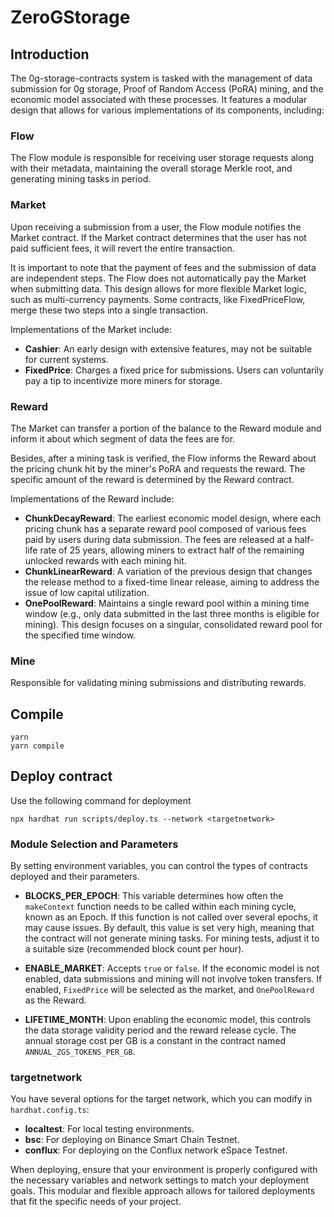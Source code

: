 # ZeroGStorage 

## Introduction

The 0g-storage-contracts system is tasked with the management of data submission for 0g storage, Proof of Random Access (PoRA) mining, and the economic model associated with these processes. It features a modular design that allows for various implementations of its components, including:

### Flow

The Flow module is responsible for receiving user storage requests along with their metadata, maintaining the overall storage Merkle root, and generating mining tasks in period.

### Market

Upon receiving a submission from a user, the Flow module notifies the Market contract. If the Market contract determines that the user has not paid sufficient fees, it will revert the entire transaction.

It is important to note that the payment of fees and the submission of data are independent steps. The Flow does not automatically pay the Market when submitting data. This design allows for more flexible Market logic, such as multi-currency payments. Some contracts, like FixedPriceFlow, merge these two steps into a single transaction.

Implementations of the Market include:
- **Cashier**: An early design with extensive features, may not be suitable for current systems.
- **FixedPrice**: Charges a fixed price for submissions. Users can voluntarily pay a tip to incentivize more miners for storage.

### Reward

The Market can transfer a portion of the balance to the Reward module and inform it about which segment of data the fees are for.

Besides, after a mining task is verified, the Flow informs the Reward about the pricing chunk hit by the miner's PoRA and requests the reward. The specific amount of the reward is determined by the Reward contract.

Implementations of the Reward include:
- **ChunkDecayReward**: The earliest economic model design, where each pricing chunk has a separate reward pool composed of various fees paid by users during data submission. The fees are released at a half-life rate of 25 years, allowing miners to extract half of the remaining unlocked rewards with each mining hit.
- **ChunkLinearReward**: A variation of the previous design that changes the release method to a fixed-time linear release, aiming to address the issue of low capital utilization.
- **OnePoolReward**: Maintains a single reward pool within a mining time window (e.g., only data submitted in the last three months is eligible for mining). This design focuses on a singular, consolidated reward pool for the specified time window.

### Mine

Responsible for validating mining submissions and distributing rewards.

## Compile

```shell
yarn
yarn compile
```

## Deploy contract

Use the following command for deployment

```
npx hardhat run scripts/deploy.ts --network <targetnetwork>
```

### Module Selection and Parameters

By setting environment variables, you can control the types of contracts deployed and their parameters.

- **BLOCKS_PER_EPOCH**: This variable determines how often the `makeContext` function needs to be called within each mining cycle, known as an Epoch. If this function is not called over several epochs, it may cause issues. By default, this value is set very high, meaning that the contract will not generate mining tasks. For mining tests, adjust it to a suitable size (recommended block count per hour).

- **ENABLE_MARKET**: Accepts `true` or `false`. If the economic model is not enabled, data submissions and mining will not involve token transfers. If enabled, `FixedPrice` will be selected as the market, and `OnePoolReward` as the Reward.

- **LIFETIME_MONTH**: Upon enabling the economic model, this controls the data storage validity period and the reward release cycle. The annual storage cost per GB is a constant in the contract named `ANNUAL_ZGS_TOKENS_PER_GB`.

### targetnetwork

You have several options for the target network, which you can modify in `hardhat.config.ts`:

- **localtest**: For local testing environments.
- **bsc**: For deploying on Binance Smart Chain Testnet.
- **conflux**: For deploying on the Conflux network eSpace Testnet.

When deploying, ensure that your environment is properly configured with the necessary variables and network settings to match your deployment goals. This modular and flexible approach allows for tailored deployments that fit the specific needs of your project.
